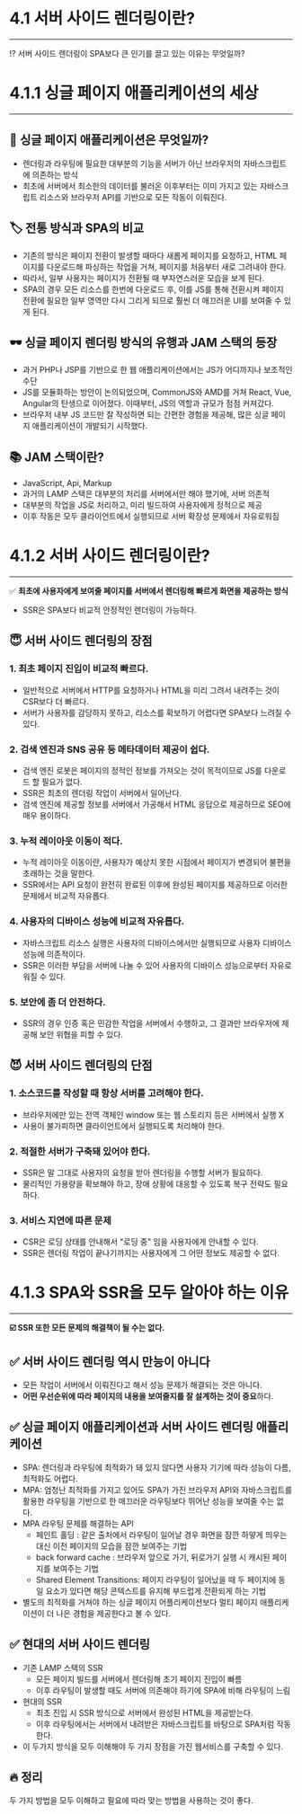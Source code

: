 # 4.1 서버 사이드 렌더링이란?

---

<aside>

⁉️ 서버 사이드 렌더링이 SPA보다 큰 인기를 끌고 있는 이유는 무엇일까?

</aside>

# 4.1.1 싱글 페이지 애플리케이션의 세상

---

## **🔖** 싱글 페이지 애플리케이션은 무엇일까?

- 렌더링과 라우팅에 필요한 대부분의 기능을 서버가 아닌 브라우저의 자바스크립트에 의존하는 방식
- 최초에 서버에서 최소한의 데이터를 불러온 이후부터는 이미 가지고 있는 자바스크립트 리소스와 브라우저 API를 기반으로 모든 작동이 이뤄진다.

## **🏷️ 전통 방식과 SPA의 비교**

- 기존의 방식은 페이지 전환이 발생할 때마다 새롭게 페이지를 요청하고, HTML 페이지를 다운로드해 파싱하는 작업을 거쳐, 페이지를 처음부터 새로 그려내야 한다.
- 따라서, 일부 사용자는 페이지가 전환될 때 부자연스러운 모습을 보게 된다.
- SPA의 경우 모든 리소스를 한번에 다운로드 후, 이를 JS를 통해 전환시켜 페이지 전환에 필요한 일부 영역만 다시 그리게 되므로 훨씬 더 매끄러운 UI를 보여줄 수 있게 된다.

## 🕶️ 싱글 페이지 렌더링 방식의 유행과 JAM 스택의 등장

- 과거 PHP나 JSP를 기반으로 한 웹 애플리케이션에서는 JS가 어디까지나 보조적인 수단
- JS를 모듈화하는 방안이 논의되었으며, CommonJS와 AMD를 거쳐 React, Vue, Angular의 탄생으로 이어졌다. 이때부터, JS의 역할과 규모가 점점 커져갔다.
- 브라우저 내부 JS 코드만 잘 작성하면 되는 간편한 경험을 제공해, 많은 싱글 페이지 애플리케이션이 개발되기 시작했다.

## 📚 JAM 스택이란?

- JavaScript, Api, Markup
- 과거의 LAMP 스택은 대부분의 처리를 서버에서만 해야 했기에, 서버 의존적
- 대부분의 작업을 JS로 처리하고, 미리 빌드하여 사용자에게 정적으로 제공
- 이후 작동은 모두 클라이언트에서 실행되므로 서버 확장성 문제에서 자유로워짐

# 4.1.2 서버 사이드 렌더링이란?

---

<aside>

✅ **최초에 사용자에게 보여줄 페이지를 서버에서 렌더링해 빠르게 화면을 제공하는 방식**

- SSR은 SPA보다 비교적 안정적인 렌더링이 가능하다. </aside>

## 😇 서버 사이드 렌더링의 장점

### **1. 최초 페이지 진입이 비교적 빠르다.**

- 일반적으로 서버에서 HTTP를 요청하거나 HTML을 미리 그려서 내려주는 것이 CSR보다 더 빠르다.
- 서버가 사용자를 감당하지 못하고, 리소스를 확보하기 어렵다면 SPA보다 느려질 수 있다.

### **2. 검색 엔진과 SNS 공유 등 메타데이터 제공이 쉽다.**

- 검색 엔진 로봇은 페이지의 정적인 정보를 가져오는 것이 목적이므로 JS를 다운로드 할 필요가 없다.
- SSR은 최초의 렌더링 작업이 서버에서 일어난다.
- 검색 엔진에 제공할 정보를 서버에서 가공해서 HTML 응답으로 제공하므로 SEO에 매우 용이하다.

### **3. 누적 레이아웃 이동이 적다.**

- 누적 레이아웃 이동이란, 사용자가 예상치 못한 시점에서 페이지가 변경되어 불편을 초래하는 것을 말한다.
- SSR에서는 API 요청이 완전히 완료된 이후에 완성된 페이지를 제공하므로 이러한 문제에서 비교적 자유롭다.

### **4. 사용자의 디바이스 성능에 비교적 자유롭다.**

- 자바스크립트 리소스 실행은 사용자의 디바이스에서만 실행되므로 사용자 디바이스 성능에 의존적이다.
- SSR은 이러한 부담을 서버에 나눌 수 있어 사용자의 디바이스 성능으로부터 자유로워질 수 있다.

### **5. 보안에 좀 더 안전하다.**

- SSR의 경우 인증 혹은 민감한 작업을 서버에서 수행하고, 그 결과만 브라우저에 제공해 보안 위협을 피할 수 있다.

## 😈 서버 사이드 렌더링의 단점

### 1. 소스코드를 작성할 때 항상 서버를 고려해야 한다.

- 브라우저에만 있는 전역 객체인 window 또는 웹 스토리지 등은 서버에서 실행 X
- 사용이 불가피하면 클라이언트에서 실행되도록 처리해야 한다.

### 2. 적절한 서버가 구축돼 있어야 한다.

- SSR은 말 그대로 사용자의 요청을 받아 렌더링을 수행할 서버가 필요하다.
- 물리적인 가용량을 확보해야 하고, 장애 상황에 대응할 수 있도록 복구 전략도 필요하다.

### 3. 서비스 지연에 따른 문제

- CSR은 로딩 상태를 안내해서 "로딩 중" 임을 사용자에게 안내할 수 있다.
- SSR은 렌더링 작업이 끝나기까지는 사용자에게 그 어떤 정보도 제공할 수 없다.

# 4.1.3 SPA와 SSR을 모두 알아야 하는 이유

---

<aside>

**☑️ SSR 또한 모든 문제의 해결책이 될 수는 없다.**

</aside>

## ✅ 서버 사이드 렌더링 역시 만능이 아니다

- 모든 작업이 서버에서 이뤄진다고 해서 성능 문제가 해결되는 것은 아니다.
- **어떤 우선순위에 따라 페이지의 내용을 보여줄지를 잘 설계하는 것이 중요**하다.

## ✅ 싱글 페이지 애플리케이션과 서버 사이드 렌더링 애플리케이션

- SPA: 렌더링과 라우팅에 최적화가 돼 있지 않다면 사용자 기기에 따라 성능이 다름, 최적화도 어렵다.
- MPA: 엄청난 최적화를 가지고 있어도 SPA가 가진 브라우저 API와 자바스크립트를 활용한 라우팅을 기반으로 한 매끄러운 라우팅보다 뛰어난 성능을 보여줄 수는 없다.
- MPA 라우팅 문제를 해결하는 API
    - 페인트 홀딩 : 같은 출처에서 라우팅이 일어날 경우 화면을 잠깐 하얗게 띄우는 대신 이전 페이지의 모습을 잠깐 보여주는 기법
    - back forward cache : 브라우저 앞으로 가기, 뒤로가기 실행 시 캐시된 페이지를 보여주는 기법
    - Shared Element Transitions: 페이지 라우팅이 일어났을 때 두 페이지에 동일 요소가 있다면 해당 콘텍스트를 유지해 부드럽게 전환되게 하는 기법
- 별도의 최적화를 거쳐야 하는 싱글 페이지 어플리케이션보다 멀티 페이지 애플리케이션이 더 나은 경험을 제공한다고 볼 수 있다.

## ✅ 현대의 서버 사이드 렌더링

- 기존 LAMP 스택의 SSR
    - 모든 페이지 빌드를 서버에서 렌더링해 초기 페이지 진입이 빠름
    - 이후 라우팅이 발생할 때도 서버에 의존해야 하기에 SPA에 비해 라우팅이 느림
- 현대의 SSR
    - 최초 진입 시 SSR 방식으로 서버에서 완성된 HTML을 제공받는다.
    - 이후 라우팅에서는 서버에서 내려받은 자바스크립트를 바탕으로 SPA처럼 작동한다.
- 이 두가지 방식을 모두 이해해야 두 가지 장점을 가진 웹서비스를 구축할 수 있다.

## 🔥 정리

<aside>

두 가지 방법을 모두 이해하고 필요에 따라 맞는 방법을 사용하는 것이 좋다.

</aside>